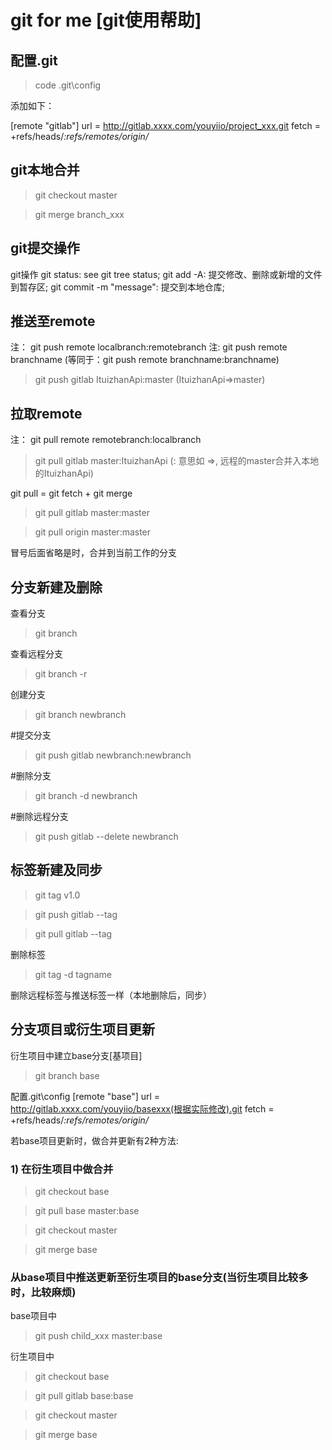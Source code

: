 
# git for me [git使用帮助]

## 配置.git

> code .git\config

添加如下：

[remote "gitlab"]
	url = http://gitlab.xxxx.com/youyiio/project_xxx.git
	fetch = +refs/heads/*:refs/remotes/origin/*

## git本地合并

> git checkout master

> git merge branch_xxx


## git提交操作

git操作
git status: see git tree status;
git add -A: 提交修改、删除或新增的文件到暂存区;
git commit -m "message": 提交到本地仓库;

## 推送至remote

注： git push remote localbranch:remotebranch
注:  git push remote branchname  (等同于：git push remote branchname:branchname)

> git push gitlab ItuizhanApi:master (ItuizhanApi=>master)

## 拉取remote

注： git pull remote remotebranch:localbranch
> git pull gitlab master:ItuizhanApi  (: 意思如 =>, 远程的master合并入本地的ItuizhanApi)


git pull = git fetch + git merge

> git pull gitlab master:master

> git pull origin master:master

冒号后面省略是时，合并到当前工作的分支

## 分支新建及删除

查看分支

> git branch

查看远程分支

> git branch -r

创建分支

> git branch newbranch   

#提交分支

> git push gitlab newbranch:newbranch

#删除分支

> git branch -d newbranch

#删除远程分支

> git push gitlab --delete newbranch

## 标签新建及同步

> git tag v1.0

> git push gitlab --tag

> git pull gitlab --tag

删除标签

> git tag -d tagname

删除远程标签与推送标签一样（本地删除后，同步）

## 分支项目或衍生项目更新

衍生项目中建立base分支[基项目]

> git branch base

配置.git\config
[remote "base"]
	url = http://gitlab.xxxx.com/youyiio/basexxx(根据实际修改).git
	fetch = +refs/heads/*:refs/remotes/origin/*

若base项目更新时，做合并更新有2种方法:

### 1) 在衍生项目中做合并

> git checkout base

> git pull base master:base

> git checkout master

> git merge base


### 从base项目中推送更新至衍生项目的base分支(当衍生项目比较多时，比较麻烦)

base项目中

> git push child_xxx master:base

衍生项目中

> git checkout base

> git pull gitlab base:base

> git checkout master

> git merge base